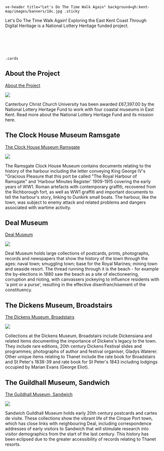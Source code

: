 `ve-header title="Let's Do The Time Walk Again" background=gh:kent-map/images/banners/18c.jpg .sticky`

Let's Do The Time Walk Again! Exploring the East Kent Coast Through Digital Heritage is a National Lottery Heritage funded project. 

# &nbsp; 
`.cards`

## About the Project

[About the Project](/lets-do-the-time-walk/aboutproject)

![](https://raw.githubusercontent.com/kent-map/images/main/thumbnails/TNLHF_English_Acknowledgement_Stamp_Colour_JPEG.jpg)

Canterbury Christ Church University has been awarded £67,397.00 by the National Lottery Heritage Fund to work with four coastal museums in East Kent. Read more about the National Lottery Heritage Fund and its mission here.

## The Clock House Museum Ramsgate

[The Clock House Museum Ramsgate](/clockhouse)

![](https://iiif.juncture-digital.org/thumbnail?url=https://upload.wikimedia.org/wikipedia/commons/d/dc/1904-08-20_front_The_Barbican_Sandwich_Kent.jpg)

The Ramsgate Clock House Museum contains documents relating to the history of the harbour including the letter conveying King George IV's "Gracious Pleasure that this port be called "The Royal Harbour of Ramsgate" and 'Harbour Minutes Register' 1909-1915 covering the early years of WW1. Roman artefacts with contemporary graffiti, recovered from the Richborough fort, as well as WW1 graffiti and important documents to tell the harbour's story, linking to Dunkirk small boats. The harbour, like the town, was subject to enemy attack and related problems and dangers associated with wartime activity. 

## Deal Museum

[Deal Museum](/dealmuseum)

![](https://iiif.juncture-digital.org/thumbnail?url=https://upload.wikimedia.org/wikipedia/commons/d/dc/1904-08-20_front_The_Barbican_Sandwich_Kent.jpg)

Deal Museum holds large collections of postcards, prints, photographs, records and newspapers that show the history of the town through the ages: naval town; smuggling town; base for the Royal Marines; mining town and seaside resort. The thread running through it is the beach - for example the by-elections in 1880 saw the beach as a site of electioneering, corruption and rioting, with canvassers jockeying to influence residents with 'a pint or a purse', resulting in the effective disenfranchisement of the constituency. 

## The Dickens Museum, Broadstairs

[The Dickens Museum, Broadstairs](/dickensmuseum)

![](https://iiif.juncture-digital.org/thumbnail?url=https://upload.wikimedia.org/wikipedia/commons/d/dc/1904-08-20_front_The_Barbican_Sandwich_Kent.jpg)

Collections at the Dickens Museum, Broadstairs include Dickensiana and related items documenting the importance of Dickens's legacy to the town. They include rare editions, 20th century Dickens Festival slides and
programmes; photographs of author and festival organiser, Gladys Waterer. Other unique items relating to Thanet include the rate book for Broadstairs and St Peter's 1838-39 and rate book for St Peter's 1843 including lodgings occupied by Marian Evans (George Eliot). 

## The Guildhall Museum, Sandwich

[The Guildhall Museum, Sandwich](/sandwich)

![](https://iiif.juncture-digital.org/thumbnail?url=https://upload.wikimedia.org/wikipedia/commons/d/dc/1904-08-20_front_The_Barbican_Sandwich_Kent.jpg)

Sandwich Guildhall Museum holds early 20th century postcards and cartes de visite. These collections show the vibrant life of the Cinque Port town, which has close links with neighbouring Deal, including correspondence addresses of early visitors to Sandwich that will stimulate research into visitor demographics from the start of the last century. This history has been eclipsed due to the greater accessibility of records relating to Thanet resorts. 

